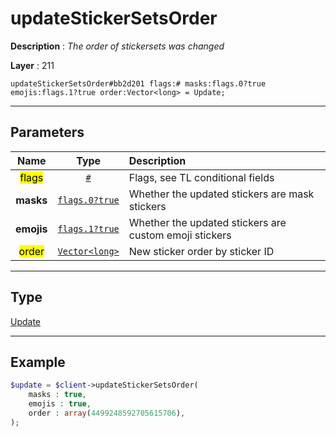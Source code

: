 # updateStickerSetsOrder

**Description** : *The order of stickersets was changed*

**Layer** : 211

```tl
updateStickerSetsOrder#bb2d201 flags:# masks:flags.0?true emojis:flags.1?true order:Vector<long> = Update;
```

---

## Parameters

| Name | Type | Description |
| :---: | :---: | :--- |
| <mark>flags</mark> | [`#`](type/#) | Flags, see TL conditional fields |
| **masks** | [`flags.0?true`](type/true) | Whether the updated stickers are mask stickers |
| **emojis** | [`flags.1?true`](type/true) | Whether the updated stickers are custom emoji stickers |
| <mark>order</mark> | [`Vector<long>`](type/long) | New sticker order by sticker ID |

---

## Type

[Update](type/Update)

---

## Example

```php
$update = $client->updateStickerSetsOrder(
	masks : true,
	emojis : true,
	order : array(4499248592705615706),
);
```